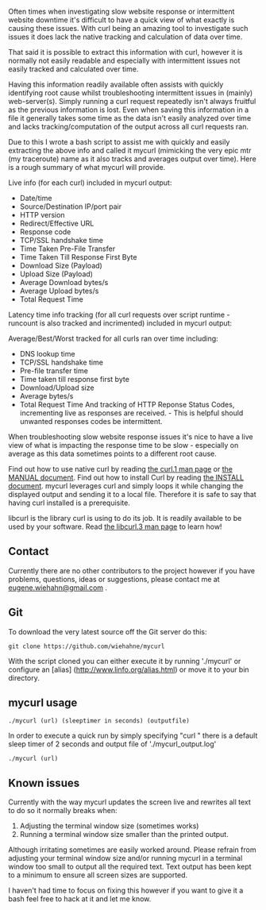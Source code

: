 Often times when investigating slow website response or intermittent website downtime it's difficult to have a quick view of what exactly is causing these issues. With curl being an amazing tool to investigate such issues it does lack the native tracking and calculation of data over time.

That said it is possible to extract this information with curl, however it is normally not easily readable and especially with intermittent issues not easily tracked and calculated over time.

Having this information readily available often assists with quickly identifying root cause whilst troubleshooting intermittent issues in (mainly) web-server(s). Simply running a curl request repeatedly isn't always fruitful as the previous information is lost. Even when saving this information in a file it generally takes some time as the data isn't easily analyzed over time and lacks tracking/computation of the output across all curl requests ran.

Due to this I wrote a bash script to assist me with quickly and easily extracting the above info and called it mycurl (mimicking the very epic mtr (my traceroute) name as it also tracks and averages output over time). Here is a rough summary of what mycurl will provide.

Live info (for each curl) included in mycurl output:

- Date/time
- Source/Destination IP/port pair
- HTTP version
- Redirect/Effective URL
- Response code
- TCP/SSL handshake time
- Time Taken Pre-File Transfer
- Time Taken Till Response First Byte
- Download Size (Payload)
- Upload Size (Payload)
- Average Download bytes/s
- Average Upload bytes/s
- Total Request Time

Latency time info tracking (for all curl requests over script runtime - runcount is also tracked and incrimented) included in mycurl output:

Average/Best/Worst tracked for all curls ran over time including:
- DNS lookup time
- TCP/SSL handshake time
- Pre-file transfer time
- Time taken till response first byte
- Download/Upload size
- Average bytes/s
- Total Request Time
And tracking of HTTP Reponse Status Codes, incrementing live as responses are received. - This is helpful should unwanted responses codes be intermittent.

When troubleshooting slow website response issues it's nice to have a live view of what is impacting the response time to be slow - especially on average as this data sometimes points to a different root cause.

Find out how to use native curl by reading [the curl.1 man
page](https://curl.haxx.se/docs/manpage.html) or [the MANUAL
document](https://curl.haxx.se/docs/manual.html). Find out how to install Curl
by reading [the INSTALL document](https://curl.haxx.se/docs/install.html).
mycurl leverages curl and simply loops it while changing the displayed output
and sending it to a local file. Therefore it is safe to say that having curl
installed is a prerequisite.

libcurl is the library curl is using to do its job. It is readily available to
be used by your software. Read [the libcurl.3 man
page](https://curl.haxx.se/libcurl/c/libcurl.html) to learn how!

## Contact

Currently there are no other contributors to the project however if you have
problems, questions, ideas or suggestions, please contact me at
eugene.wiehahn@gmail.com .

## Git

To download the very latest source off the Git server do this:

    git clone https://github.com/wiehahne/mycurl

With the script cloned you can either execute it by running './mycurl'
or configure an [alias] (http://www.linfo.org/alias.html)
or move it to your bin directory.

## mycurl usage

    ./mycurl (url) (sleeptimer in seconds) (outputfile)

In order to execute a quick run by simply specifying "curl <url>" there is a
default sleep timer of 2 seconds and output file of './mycurl_output.log'

    ./mycurl (url)

## Known issues

Currently with the way mycurl updates the screen live and rewrites all text to do so it normally breaks when:
1. Adjusting the terminal window size (sometimes works)
2. Running a terminal window size smaller than the printed output.

Although irritating sometimes are easily worked around. Please refrain from adjusting your terminal window size and/or running mycurl in a terminal window too small to output all the required text. Text output has been kept to a minimum to ensure all screen sizes are supported.

I haven't had time to focus on fixing this however if you want to give it a bash feel free to hack at it and let me know.
